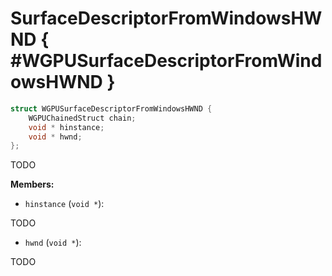 

# SurfaceDescriptorFromWindowsHWND { #WGPUSurfaceDescriptorFromWindowsHWND }

```C
struct WGPUSurfaceDescriptorFromWindowsHWND {
    WGPUChainedStruct chain;
    void * hinstance;
    void * hwnd;
};
```


TODO


**Members:**


 - `hinstance` (`void *`):


TODO


 - `hwnd` (`void *`):


TODO




